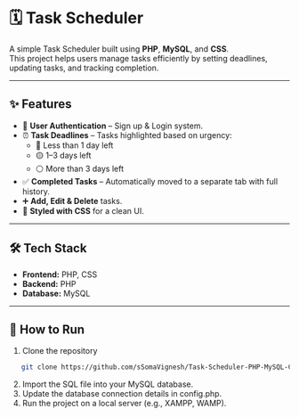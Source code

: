 # 🗓️ Task Scheduler  

A simple Task Scheduler built using **PHP**, **MySQL**, and **CSS**.  
This project helps users manage tasks efficiently by setting deadlines, updating tasks, and tracking completion.  

---

## ✨ Features  
- 🔑 **User Authentication** – Sign up & Login system.  
- ⏰ **Task Deadlines** – Tasks highlighted based on urgency:  
  - 🔴 Less than 1 day left  
  - 🟡 1–3 days left  
  - ⚪ More than 3 days left  
- ✅ **Completed Tasks** – Automatically moved to a separate tab with full history.  
- ➕ **Add, Edit & Delete** tasks.  
- 🎨 **Styled with CSS** for a clean UI.  

---

## 🛠️ Tech Stack  
- **Frontend:** PHP, CSS  
- **Backend:** PHP  
- **Database:** MySQL  

---

## 🚀 How to Run  
1. Clone the repository  
```bash
   git clone https://github.com/sSomaVignesh/Task-Scheduler-PHP-MySQL-CSS-.git
```
2. Import the SQL file into your MySQL database.
3. Update the database connection details in config.php.
4. Run the project on a local server (e.g., XAMPP, WAMP).

